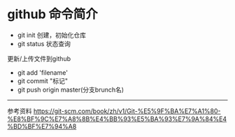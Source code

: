 # github 命令简介

- git init 创建，初始化仓库
- git status 状态查询

更新/上传文件到github
- git add 'filename'
- git commit "标记"
- git push origin master(分支brunch名)


---
参考资料 https://git-scm.com/book/zh/v1/Git-%E5%9F%BA%E7%A1%80-%E8%BF%9C%E7%A8%8B%E4%BB%93%E5%BA%93%E7%9A%84%E4%BD%BF%E7%94%A8
